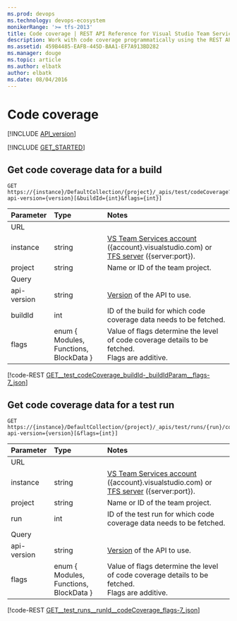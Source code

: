 ```yaml
---
ms.prod: devops
ms.technology: devops-ecosystem
monikerRange: '>= tfs-2013'
title: Code coverage | REST API Reference for Visual Studio Team Services and Team Foundation Server
description: Work with code coverage programmatically using the REST APIs for Visual Studio Team Services and Team Foundation Server.
ms.assetid: 459B4485-EAFB-445D-BAA1-EF7A913BD282
ms.manager: douge
ms.topic: article
ms.author: elbatk
author: elbatk
ms.date: 08/04/2016
---
```


# Code coverage
[!INCLUDE [API_version](../_data/version2-preview1.md)]

[!INCLUDE [GET_STARTED](../_data/get-started.md)]

## Get code coverage data for a build

```no-highlight
GET https://{instance}/DefaultCollection/{project}/_apis/test/codeCoverage?api-version={version}[&buildId={int}&flags={int}]
```

| Parameter   | Type                                   | Notes
|:------------|:---------------------------------------|:------------------------
| URL
| instance    | string                                 | [VS Team Services account](/vsts/integrate/get-started/rest/basics) ({account}.visualstudio.com) or [TFS server](/vsts/integrate/get-started/rest/basics) ({server:port}).
| project     | string                                 | Name or ID of the team project.
| Query
| api-version | string                                 | [Version](../../concepts/rest-api-versioning.md) of the API to use.
| buildId     | int                                    | ID of the build for which code coverage data needs to be fetched.
| flags       | enum { Modules, Functions, BlockData } | Value of flags determine the level of code coverage details to be fetched.<br/>Flags are additive.                  

[!code-REST [GET__test_codeCoverage_buildId-_buildIdParam__flags-7_json](./_data/codeCoverage/GET__test_codeCoverage_buildId-_buildIdParam__flags-7.json)]

## Get code coverage data for a test run

```no-highlight
GET https://{instance}/DefaultCollection/{project}/_apis/test/runs/{run}/codeCoverage?api-version={version}[&flags={int}]
```

| Parameter   | Type                                   | Notes
|:------------|:---------------------------------------|:------------------------
| URL
| instance    | string                                 | [VS Team Services account](/vsts/integrate/get-started/rest/basics) ({account}.visualstudio.com) or [TFS server](/vsts/integrate/get-started/rest/basics) ({server:port}).
| project     | string                                 | Name or ID of the team project.
| run         | int                                    | ID of the test run for which code coverage data needs to be fetched.
| Query
| api-version | string                                 | [Version](../../concepts/rest-api-versioning.md) of the API to use.
| flags       | enum { Modules, Functions, BlockData } | Value of flags determine the level of code coverage details to be fetched.<br/>Flags are additive.                  

[!code-REST [GET__test_runs__runId__codeCoverage_flags-7_json](./_data/codeCoverage/GET__test_runs__runId__codeCoverage_flags-7.json)]